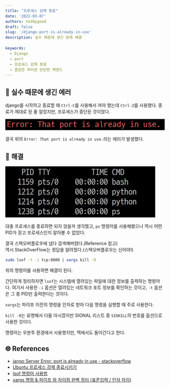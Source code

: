 ```yaml
---
title: "프로세스 강제 종료"
date: '2022-03-07'
authors: teddygood
draft: false
slug: '/django-port-is-already-in-use'
description: 실수 때문에 생긴 문제 해결

keywords:
  - Django
  - port
  - 프로세스 강제 종료
  - 깔끔한 파이썬 탄탄한 백엔드
---
```


## 🤔 실수 때문에 생긴 에러

django를 시작하고 종료할 때 `Ctrl-C`를 사용해서 꺼야 했는데 `Ctrl-Z`를 사용했다.
종료가 제대로 된 줄 알았지만, 프로세스가 중단된 것이었다.

![port-error-image](../assets/port-error-message.jpg)  

결국 위의 `Error: That port is already in use.`라는 에러가 발생했다.

<!--truncate-->

## 🚩 해결

![ps](../assets/python-ps.jpg)  

대충 프로세스를 종료하면 되지 않을까 생각했고, `ps` 명령어를 사용해봤으나 역시 어떤 PID가 장고 프로세스인지 알아볼 수 없었다.

결국 스택오버플로우에 냅다 검색해버렸다.(Reference 참고)  
역시 StackOverFlow는 정답을 알려줬다.(스택오버플로우는 신이야!)

```bash
sudo lsof -t -i tcp:8000 | xargs kill -9
```

위의 명령어를 사용하면 해결이 된다.

간단하게 정리하자면 `lsof`는 시스템에 열려있는 파일에 대한 정보를 출력하는 명령어다.
여기서 사용한 `-i` 옵션은 열려있는 네트워크 포트 정보를 확인하는 것이고, `-t` 옵션은 그 중 PID만 출력한다는 것이다.

`xargs`는 파이프 이전의 명령을 인자로 받아 다음 명령을 실행할 때 주로 사용한다.  

`kill -9`는 유명해서 다들 아시겠지만 SIGNAL 리스트 중 `SIGKILL`의 번호를 옵션으로 사용한 것이다.

명령어는 우분투 환경에서 사용했지만, 맥에서도 돌아간다고 한다.

## 🌐 References

- [jango Server Error: port is already in use - stackoverflow](https://stackoverflow.com/questions/20239232/django-server-error-port-is-already-in-use) 
- [Ubuntu 프로세스 강제 종료시키기](https://ghostweb.tistory.com/828)
- [lsof 명령어 사용법](https://dev.plusblog.co.kr/44)
- [xargs 명령 & 파이프 와 차이점 완벽 정리 (표준입력 / 인자 차이)](https://inpa.tistory.com/entry/LINUX-%F0%9F%93%9A-xargs-%EB%AA%85%EB%A0%B9-%ED%8C%8C%EC%9D%B4%ED%94%84-%EC%99%80-%EC%B0%A8%EC%9D%B4%EC%A0%90-%EC%99%84%EB%B2%BD-%EC%A0%95%EB%A6%AC-%ED%91%9C%EC%A4%80%EC%9E%85%EB%A0%A5-%EC%9D%B8%EC%9E%90-%EC%B0%A8%EC%9D%B4#top)